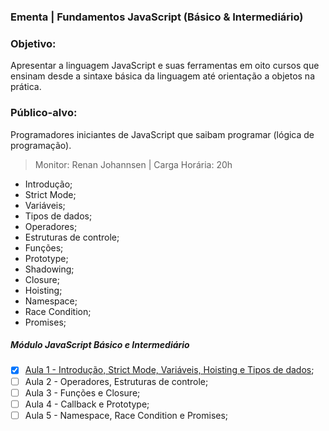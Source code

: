 ### Ementa | Fundamentos JavaScript (Básico & Intermediário)

### Objetivo:
 Apresentar a linguagem JavaScript e suas ferramentas em oito cursos que ensinam desde a sintaxe básica da linguagem até orientação a objetos na prática.

### Público-alvo:
Programadores iniciantes de JavaScript que saibam programar (lógica de programação).
> Monitor: Renan Johannsen | 
> Carga Horária: 20h

- Introdução;
- Strict Mode;
- Variáveis;
- Tipos de dados;
- Operadores;
- Estruturas de controle;
- Funções;
- Prototype;
- Shadowing;
- Closure;
- Hoisting;
- Namespace;
- Race Condition;
- Promises;


##### Módulo JavaScript Básico e Intermediário

- [X] [Aula 1 - Introdução, Strict Mode, Variáveis, Hoisting e Tipos de dados](https://github.com/opensanca/trilha-javascript/blob/master/01.JavaScript/Aula%2001%20-%20Introdu%C3%A7%C3%A3o%2C%20Strict%20Mode%2C%20Vari%C3%A1veis%20e%20Hoisting.md);
- [ ] Aula 2 - Operadores, Estruturas de controle;
- [ ] Aula 3 - Funções e Closure;
- [ ] Aula 4 - Callback e Prototype;
- [ ] Aula 5 - Namespace, Race Condition e Promises;
